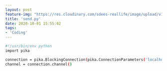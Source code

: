 ```yaml
---
layout: post
feature-img: "https://res.cloudinary.com/sdees-reallife/image/upload/v1555658919/sample_feature_img.png"
title: 'send.py'
date: 2020-10-01 15:55:02
tags:
- 'Coding'
---
```

~~~bash
#!/usr/bin/env python
import pika

connection = pika.BlockingConnection(pika.ConnectionParameters('localhost'))
channel = connection.channel()
~~~

<i class="fa fa-child" style="color:plum"></i>
